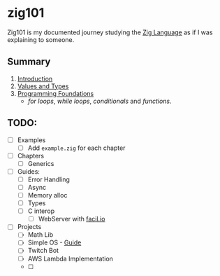 # zig101
Zig101 is my documented journey studying the [Zig Language](https://ziglang.org/) as if I was explaining to someone.

## Summary
1. [Introduction](./00_introduction/README.md)
2. [Values and Types](./01_values_and_types/README.md)
3. [Programming Foundations](./02_programming_foundations/README.md)
    - _for loops_, _while loops_, _conditionals_ and _functions_.

## TODO:
- [ ] Examples
    - [ ] Add `example.zig` for each chapter
- [ ] Chapters
    - [ ] Generics
- [ ] Guides:
    - [ ] Error Handling
    - [ ] Async
    - [ ] Memory alloc
    - [ ] Types
    - [ ] C interop
        - [ ] WebServer with [facil.io](https://facil.io/)
- [ ] Projects
    - [ ] Math Lib
    - [ ] Simple OS - [Guide](https://os.phil-opp.com/)
    - [ ] Twitch Bot
    - [ ] AWS Lambda Implementation
    - [ ]
